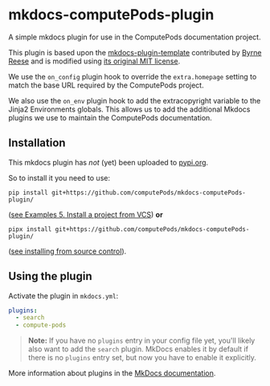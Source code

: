 # mkdocs-computePods-plugin

A simple mkdocs plugin for use in the ComputePods documentation project.

This plugin is based upon the
[mkdocs-plugin-template](https://github.com/byrnereese/mkdocs-plugin-template)
contributed by [Byrne Reese](https://github.com/byrnereese) and is
modified using [its original MIT
license](https://github.com/byrnereese/mkdocs-plugin-template/blob/master/LICENSE).

We use the `on_config` plugin hook to override the `extra.homepage`
setting to match the base URL required by the ComputePods project.

We also use the `on_env` plugin hook to add the extracopyright variable to
the Jinja2 Environments globals. This allows us to add the additional
Mkdocs plugins we use to maintain the ComputePods documentation.

## Installation

This mkdocs plugin has *not* (yet) been uploaded to
[pypi.org](https://pypi.org/).

So to install it you need to use:

```
pip install git+https://github.com/computePods/mkdocs-computePods-plugin/
```

([see Examples 5. Install a project from
VCS](https://pip.pypa.io/en/stable/cli/pip_install/#examples)) **or**

```
pipx install git+https://github.com/computePods/mkdocs-computePods-plugin/
```

([see installing from source
control](https://pypa.github.io/pipx/#installing-from-source-control)).

## Using the plugin

Activate the plugin in `mkdocs.yml`:
```yaml
plugins:
  - search
  - compute-pods
```

> **Note:** If you have no `plugins` entry in your config file yet, you'll
> likely also want to add the `search` plugin. MkDocs enables it by
> default if there is no `plugins` entry set, but now you have to enable
> it explicitly.

More information about plugins in the [MkDocs
documentation](https://www.mkdocs.org/user-guide/).
